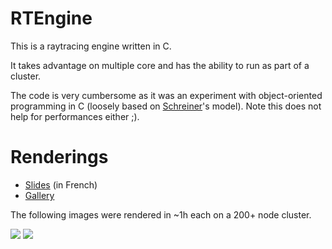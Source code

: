 # RTEngine #

This is a raytracing engine written in C.

It takes advantage on multiple core and has the ability to run as part
of a cluster.

The code is very cumbersome as it was an experiment with
object-oriented programming in C (loosely based on [Schreiner](http://www.cs.rit.edu/~ats/books/ooc.pdf)'s
model). Note this does not help for performances either ;).

# Renderings #

* [Slides](slides.pdf) (in French)
* [Gallery](Gallery/)

The following images were rendered in ~1h each on a 200+ node cluster.

![]("Gallery/dragon.jpg")
![]("Gallery/cornell.png")
